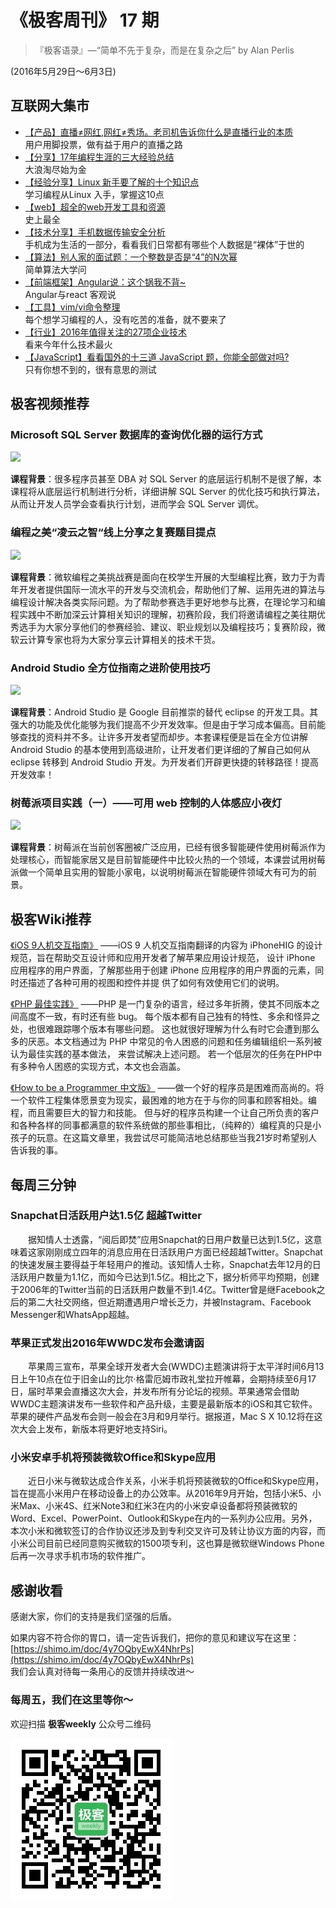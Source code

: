# 《极客周刊》 17 期

>『极客语录』—“简单不先于复杂，而是在复杂之后”  by  Alan Perlis

(2016年5月29日～6月3日)

## 互联网大集市

- [【产品】直播≠网红,网红≠秀场。老司机告诉你什么是直播行业的本质](http://www.pmcaff.com/article/index/247288042646656?from=selection)
<br>用户用脚投票，做有益于用户的直播之路
- [【分享】17年编程生涯的三大经验总结](http://www.codeceo.com/article/17-year-3-tips-programming.html)
<br>大浪淘尽始为金
- [【经验分享】Linux 新手要了解的十个知识点](http://www.oschina.net/news/73983/linux-knowledge-point)
<br>学习编程从Linux 入手，掌握这10点
- [【web】超全的web开发工具和资源](http://codecloud.net/tools-and-resources-about-web-development-7790.html)
<br>史上最全
- [【技术分享】手机数据传输安全分析](http://www.freebuf.com/articles/wireless/105872.html)
<br>手机成为生活的一部分，看看我们日常都有哪些个人数据是“裸体”于世的
- [【算法】别人家的面试题：一个整数是否是“4”的N次幂](https://www.h5jun.com/post/power-of-four.html)
<br>简单算法大学问
- [【前端框架】Angular说：这个锅我不背~](http://yalishizhude.github.io/2016/05/30/4angular/)
<br>Angular与react 客观说
- [【工具】vim/vi命令整理](https://zhuanlan.zhihu.com/p/21278816)
<br>每个想学习编程的人，没有吃苦的准备，就不要来了
- [【行业】2016年值得关注的27项企业技术](http://mp.weixin.qq.com/s?__biz=MzA3MzI4MjgzMw==&mid=2650715794&idx=1&sn=e8ad0b9abd274bd0cb797cef687dc39b&scene=0#wechat_redirect)
<br>看来今年什么技术最火
- [【JavaScript】看看国外的十三道 JavaScript 题，你能全部做对吗?](http://www.58maisui.com/2016/06/03/a-88/)
<br>只有你想不到的，很有意思的测试

## 极客视频推荐

### Microsoft SQL Server 数据库的查询优化器的运行方式

<a href="http://www.jikexueyuan.com/course/2792.html"><img src="http://a1.jikexueyuan.com/home/201605/31/8106/574cf063488d1.jpg"/>
</a>

**课程背景**：很多程序员甚至 DBA 对 SQL Server 的底层运行机制不是很了解，本课程将从底层运行机制进行分析，详细讲解 SQL Server 的优化技巧和执行算法，从而让开发人员学会查看执行计划，进而学会 SQL Server 调优。

### 编程之美“凌云之智“线上分享之复赛题目提点

<a href="http://www.jikexueyuan.com/course/2712.html"><img src="http://a1.jikexueyuan.com/home/201604/27/f82a/572075dc19d25.jpg"/>
</a>

**课程背景**：微软编程之美挑战赛是面向在校学生开展的大型编程比赛，致力于为青年开发者提供国际一流水平的开发与交流机会，帮助他们了解、运用先进的算法与编程设计解决各类实际问题。为了帮助参赛选手更好地参与比赛，在理论学习和编程实践中不断加深云计算相关知识的理解，初赛阶段，我们将邀请编程之美往期优秀选手为大家分享他们的参赛经验、建议、职业规划以及编程技巧；复赛阶段，微软云计算专家也将为大家分享云计算相关的技术干货。

### Android Studio 全方位指南之进阶使用技巧

<a href="http://www.jikexueyuan.com/course/2706.html"><img src="http://a1.jikexueyuan.com/home/201604/26/9759/571ecfcc2dbfa.jpg"/>
</a>

**课程背景**：Android Studio 是 Google 目前推崇的替代 eclipse 的开发工具。其强大的功能及优化能够为我们提高不少开发效率。但是由于学习成本偏高。目前能够查找的资料并不多。让许多开发者望而却步。本套课程便是旨在全方位讲解 Android Studio 的基本使用到高级进阶，让开发者们更详细的了解自己如何从 eclipse 转移到 Android Studio 开发。为开发者们开辟更快捷的转移路径！提高开发效率！

### 树莓派项目实践（一）——可用 web 控制的人体感应小夜灯

<a href="http://www.jikexueyuan.com/course/2791.html"><img src="http://a1.jikexueyuan.com/home/201605/31/b69b/574ce7dd60ce7.jpg"/>
</a>

**课程背景**：树莓派在当前创客圈被广泛应用，已经有很多智能硬件使用树莓派作为处理核心，而智能家居又是目前智能硬件中比较火热的一个领域，本课尝试用树莓派做一个简单且实用的智能小家电，以说明树莓派在智能硬件领域大有可为的前景。

## 极客Wiki推荐

[《iOS 9人机交互指南》](http://wiki.jikexueyuan.com/project/ios-9-human-computer-interface-guidelines/) ——iOS 9 人机交互指南翻译的内容为 iPhoneHIG 的设计规范，旨在帮助交互设计师和应用开发者了解苹果应用设计规范， 设计 iPhone 应用程序的用户界面，了解那些用于创建 iPhone 应用程序的用户界面的元素，同时还描述了各种可用的视图和控件并提 供了如何有效使用它们的说明。

[《PHP 最佳实践》](http://wiki.jikexueyuan.com/project/php-best-practices/) ——PHP 是一门复杂的语言，经过多年折腾，使其不同版本之间高度不一致，有时还有些 bug。 每个版本都有自己独有的特性、多余和怪异之处，也很难跟踪哪个版本有哪些问题。 这也就很好理解为什么有时它会遭到那么多的厌恶。本文档通过为 PHP 中常见的令人困惑的问题和任务编辑组织一系列被认为最佳实践的基本做法， 来尝试解决上述问题。 若一个低层次的任务在PHP中有多种令人困惑的实现方式，本文也会涵盖。

[《How to be a Programmer 中文版》](http://wiki.jikexueyuan.com/project/how-to-be-a-programmer/) ——做一个好的程序员是困难而高尚的。将一个软件工程集体愿景变为现实，最困难的地方在于与你的同事和顾客相处。编程，而且需要巨大的智力和技能。 但与好的程序员构建一个让自己所负责的客户和各种各样的同事都满意的软件系统做的那些事相比，（纯粹的）编程真的只是小孩子的玩意。在这篇文章里，我尝试尽可能简洁地总结那些当我21岁时希望别人告诉我的事。

## 每周三分钟

### Snapchat日活跃用户达1.5亿 超越Twitter

　　据知情人士透露，“阅后即焚”应用Snapchat的日用户数量已达到1.5亿，这意味着这家刚刚成立四年的消息应用在日活跃用户方面已经超越Twitter。Snapchat的快速发展主要得益于年轻用户的推动。该知情人士称，Snapchat去年12月的日活跃用户数量为1.1亿，而如今已达到1.5亿。相比之下，据分析师平均预期，创建于2006年的Twitter当前的日活跃用户数量不到1.4亿。Twitter曾是继Facebook之后的第二大社交网络，但近期遭遇用户增长乏力，并被Instagram、Facebook Messenger和WhatsApp超越。

### 苹果正式发出2016年WWDC发布会邀请函

　　苹果周三宣布，苹果全球开发者大会(WWDC)主题演讲将于太平洋时间6月13日上午10点在位于旧金山的比尔·格雷厄姆市政礼堂拉开帷幕，会期持续至6月17日，届时苹果会直播这次大会，并发布所有分论坛的视频。苹果通常会借助WWDC主题演讲发布一些软件和产品升级，主要是最新版本的iOS和其它软件。苹果的硬件产品发布会则一般会在3月和9月举行。据报道，Mac S X 10.12将在这次大会上发布，新版本将更好地支持Siri。

### 小米安卓手机将预装微软Office和Skype应用

　　近日小米与微软达成合作关系，小米手机将预装微软的Office和Skype应用，旨在提高小米用户在移动设备上的办公效率。从2016年9月开始，包括小米5、小米Max、小米4S、红米Note3和红米3在内的小米安卓设备都将预装微软的Word、Excel、PowerPoint、Outlook和Skype在内的一系列办公应用。另外，本次小米和微软签订的合作协议还涉及到专利交叉许可及转让协议方面的内容，而小米公司目前已经同意购买微软的1500项专利，这也算是微软继Windows Phone后再一次寻求手机市场的软件推广。

## 感谢收看

感谢大家，你们的支持是我们坚强的后盾。

如果内容不符合你的胃口，请一定告诉我们，把你的意见和建议写在这里： [https://shimo.im/doc/4y7OQbyEwX4NhrPs](https://shimo.im/doc/4y7OQbyEwX4NhrPs)   
我们会认真对待每一条用心的反馈并持续改进～

### 每周五，我们在这里等你～

欢迎扫描 **极客weekly** 公众号二维码

![](images/weixin.jpg)
